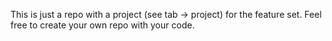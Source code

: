 This is just a repo with a project (see tab -> project) for the feature set. Feel free to create your own repo with your code.
